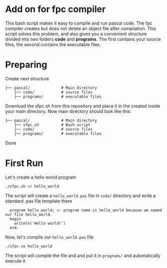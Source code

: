 # Add on for fpc compiler
This bash script makes it easy to compile and run pascal code.
The fpc compiler creates but does not delete an object file after compilation. This script solves this problem, and also gives you a convenient structure divided into two folders **code** and **programs**. The first contains your source files, the second contains the executable files.

# Preparing
Create next structure 
```
├── pascal/              # Main directory
    ├── code/            # source files
    ├── programs/        # executable files
```
Download the sfpc.sh from this repository and place it in the created inside your main directory. Now main directory should look like this:
```
├── pascal/              # Main directory
    ├── sfpc.sh          # Bash script
    ├── code/            # source files
    ├── programs/        # executable files
```
Done

# First Run
Let's create a hello world program

`./sfpc.sh cr hello_world`

The script will create a `hello_world.pas` file in `code/` directory and write a standard .pas file template there
```
  program hello_world; <- program name is hello_world because we named our file hello_world.
  begin
    writeln('Hello world!')
  end.
```

Now, let's compile our `hello_world.pas` file

`./sfpc co hello_world`

The script will compile the file and and put it in `programs/` and automatically execute it
